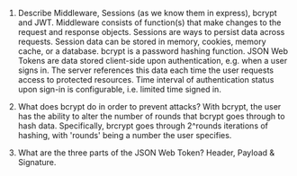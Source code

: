 <!-- Answers to the Short Answer Essay Questions go here -->

1.  Describe Middleware, Sessions (as we know them in express), bcrypt and JWT.
    Middleware consists of function(s) that make changes to the request and response objects.
    Sessions are ways to persist data across requests. Session data can be stored in memory, cookies, memory cache, or a database.
    bcrypt is a password hashing function.
    JSON Web Tokens are data stored client-side upon authentication, e.g. when a user signs in. The server references this data each time the user requests access to protected resources. Time interval of authentication status upon sign-in is configurable, i.e. limited time signed in.

2.  What does bcrypt do in order to prevent attacks?
    With bcrypt, the user has the ability to alter the number of rounds that bcrypt goes through to hash data. Specifically, brcrypt goes through 2^rounds iterations of hashing, with 'rounds' being a number the user specifies.

3.  What are the three parts of the JSON Web Token?
    Header, Payload & Signature.
